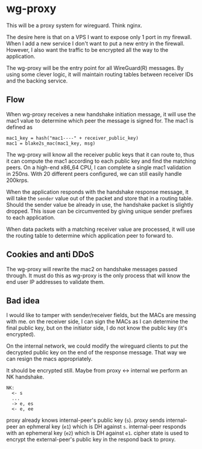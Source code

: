 # wg-proxy

This will be a proxy system for wireguard. Think nginx.

The desire here is that on a VPS I want to expose only 1 port in my firewall.
When I add a new service I don't want to put a new entry in the firewall.
However, I also want the traffic to be encrypted all the way to the application.

The wg-proxy will be the entry point for all WireGuard(R) messages.
By using some clever logic, it will maintain routing tables between receiver IDs and the
backing service.

## Flow

When wg-proxy receives a new handshake initiation message, it will use the mac1
value to determine which peer the message is signed for. The mac1 is defined as

```
mac1_key = hash("mac1----" + receiver_public_key)
mac1 = blake2s_mac(mac1_key, msg)
```

The wg-proxy will know all the receiver public keys that it can route to,
thus it can compute the mac1 according to each public key and find the matching peers.
On a high-end x86_64 CPU, I can complete a single mac1 validation in 250ns. With 20 different
peers configured, we can still easily handle 200krps.

When the application responds with the handshake response message, it will take the `sender`
value out of the packet and store that in a routing table. Should the sender value be already in use,
the handshake packet is slightly dropped. This issue can be circumvented by giving unique sender prefixes to each
application.

When data packets with a matching receiver value are processed, it will use the routing table to determine
which application peer to forward to.

## Cookies and anti DDoS

The wg-proxy will rewrite the mac2 on handshake messages passed through. It must do this as wg-proxy is the only
process that will know the end user IP addresses to validate them.

## Bad idea

I would like to tamper with sender/receiver fields, but the MACs are messing with me.
on the receiver side, I can sign the MACs as I can determine the final public key,
but on the initiator side, I do not know the public key (it's encrypted).

On the internal network, we could modify the wireguard clients to put the decrypted
public key on the end of the response message. That way we can resign the macs appropriately.

It should be encrypted still. Maybe from proxy <-> internal we perform an NK handshake.

```
NK:
  <- s
  ...
  -> e, es
  <- e, ee
```

proxy already knows internal-peer's public key (`s`).
proxy sends internal-peer an ephmeral key (`e1`) which is DH against `s`.
internal-peer responds with an ephemeral key (`e2`) which is DH against `e1`.
cipher state is used to encrypt the external-peer's public key in the respond back to proxy.
